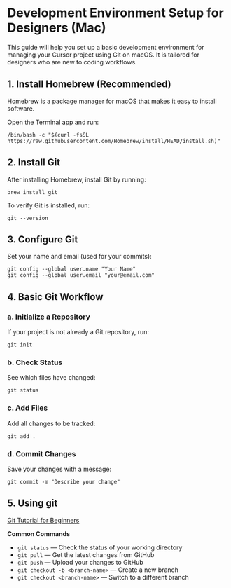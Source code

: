 # Development Environment Setup for Designers (Mac)

This guide will help you set up a basic development environment for managing your Cursor project using Git on macOS. It is tailored for designers who are new to coding workflows.

## 1. Install Homebrew (Recommended)
Homebrew is a package manager for macOS that makes it easy to install software.

Open the Terminal app and run:

```
/bin/bash -c "$(curl -fsSL https://raw.githubusercontent.com/Homebrew/install/HEAD/install.sh)"
```

## 2. Install Git
After installing Homebrew, install Git by running:

```
brew install git
```

To verify Git is installed, run:

```
git --version
```

## 3. Configure Git
Set your name and email (used for your commits):

```
git config --global user.name "Your Name"
git config --global user.email "your@email.com"
```

## 4. Basic Git Workflow

### a. Initialize a Repository
If your project is not already a Git repository, run:

```
git init
```

### b. Check Status
See which files have changed:

```
git status
```

### c. Add Files
Add all changes to be tracked:

```
git add .
```

### d. Commit Changes
Save your changes with a message:

```
git commit -m "Describe your change"
```

## 5. Using git

[Git Tutorial for Beginners](https://www.youtube.com/watch?v=CvUiKWv2-C0)

**Common Commands**

- `git status` — Check the status of your working directory
- `git pull` — Get the latest changes from GitHub
- `git push` — Upload your changes to GitHub
- `git checkout -b <branch-name>` — Create a new branch
- `git checkout <branch-name>` — Switch to a different branch
